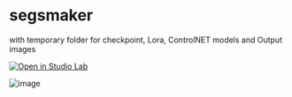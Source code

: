 # segsmaker
with temporary folder for checkpoint, Lora, ControlNET models and Output images

[![Open in Studio Lab](https://studiolab.sagemaker.aws/studiolab.svg)](https://studiolab.sagemaker.aws/import/github/pantat88/segsmaker/blob/main/Segsmaker.ipynb)

![image](https://github.com/pantat88/segsmaker/assets/132797949/d11a3e81-24cd-4e0c-ad6d-c82b5ca05912)
